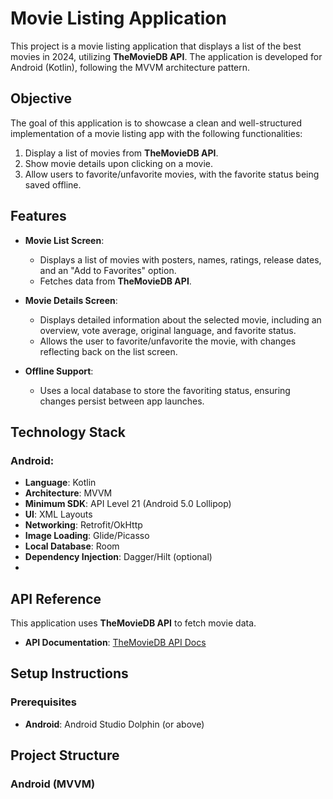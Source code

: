 # Movie Listing Application

This project is a movie listing application that displays a list of the best movies in 2024, utilizing **TheMovieDB API**. The application is developed for Android (Kotlin), following the MVVM architecture pattern.

## Objective

The goal of this application is to showcase a clean and well-structured implementation of a movie listing app with the following functionalities:

1. Display a list of movies from **TheMovieDB API**.
2. Show movie details upon clicking on a movie.
3. Allow users to favorite/unfavorite movies, with the favorite status being saved offline.

## Features

- **Movie List Screen**: 
  - Displays a list of movies with posters, names, ratings, release dates, and an "Add to Favorites" option.
  - Fetches data from **TheMovieDB API**.

- **Movie Details Screen**:
  - Displays detailed information about the selected movie, including an overview, vote average, original language, and favorite status.
  - Allows the user to favorite/unfavorite the movie, with changes reflecting back on the list screen.

- **Offline Support**:
  - Uses a local database to store the favoriting status, ensuring changes persist between app launches.

## Technology Stack

### Android:
- **Language**: Kotlin
- **Architecture**: MVVM
- **Minimum SDK**: API Level 21 (Android 5.0 Lollipop)
- **UI**: XML Layouts
- **Networking**: Retrofit/OkHttp
- **Image Loading**: Glide/Picasso
- **Local Database**: Room
- **Dependency Injection**: Dagger/Hilt (optional)
- 
## API Reference

This application uses **TheMovieDB API** to fetch movie data.

- **API Documentation**: [TheMovieDB API Docs](https://developers.themoviedb.org/3)

## Setup Instructions

### Prerequisites

- **Android**: Android Studio Dolphin (or above)

## Project Structure

### Android (MVVM)

